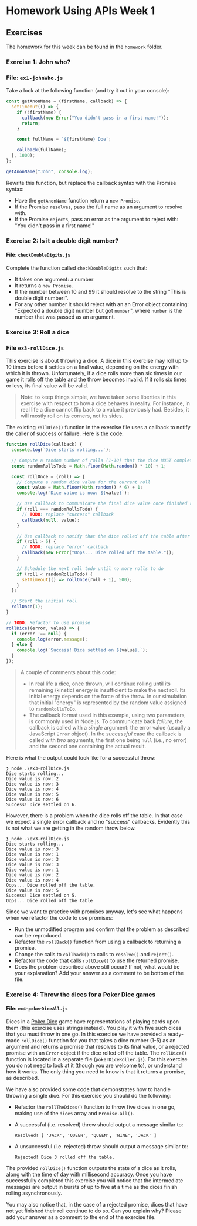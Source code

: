 # Homework Using APIs Week 1

## Exercises

The homework for this week can be found in the `homework` folder.

### Exercise 1: John who?

### File: `ex1-johnWho.js`

Take a look at the following function (and try it out in your console):

```js
const getAnonName = (firstName, callback) => {
  setTimeout(() => {
    if (!firstName) {
      callback(new Error("You didn't pass in a first name!"));
      return;
    }

    const fullName = `${firstName} Doe`;

    callback(fullName);
  }, 1000);
};

getAnonName("John", console.log);
```

Rewrite this function, but replace the callback syntax with the Promise syntax:

- Have the `getAnonName` function return a `new Promise`.
- If the Promise `resolves`, pass the full name as an argument to resolve with.
- If the Promise `rejects`, pass an error as the argument to reject with: "You didn't pass in a first name!"

### Exercise 2: Is it a double digit number?

#### File: `checkDoubleDigits.js`

Complete the function called `checkDoubleDigits` such that:

- It takes one argument: a number
- It returns a `new Promise`.
- If the number between 10 and 99 it should resolve to the string "This is double digit number!".
- For any other number it should reject with an an Error object containing: "Expected a double digit number but got `number`", where `number` is the number that was passed as an argument.

### Exercise 3: Roll a dice

### File `ex3-rollDice.js`

This exercise is about throwing a dice. A dice in this exercise may roll up to 10 times before it settles on a final value, depending on the energy with which it is thrown. Unfortunately, if a dice rolls more than six times in our game it rolls off the table and the throw becomes invalid. If it rolls six times or less, its final value will be valid.

> Note: to keep things simple, we have taken some liberties in this exercise with respect to how a dice behaves in reality. For instance, in real life a dice cannot flip back to a value it previously had. Besides, it will mostly roll on its corners, not its sides.

The existing `rollDice()` function in the exercise file uses a callback to notify the caller of success or failure. Here is the code:

```js
function rollDice(callback) {
  console.log(`Dice starts rolling...`);

  // Compute a random number of rolls (1-10) that the dice MUST complete
  const randomRollsTodo = Math.floor(Math.random() * 10) + 1;

  const rollOnce = (roll) => {
    // Compute a random dice value for the current roll
    const value = Math.floor(Math.random() * 6) + 1;
    console.log(`Dice value is now: ${value}`);

    // Use callback to communicate the final dice value once finished rolling
    if (roll === randomRollsTodo) {
      // TODO: replace "success" callback
      callback(null, value);
    }

    // Use callback to notify that the dice rolled off the table after 6 rolls
    if (roll > 6) {
      // TODO: replace "error" callback
      callback(new Error("Oops... Dice rolled off the table."));
    }

    // Schedule the next roll todo until no more rolls to do
    if (roll < randomRollsTodo) {
      setTimeout(() => rollOnce(roll + 1), 500);
    }
  };

  // Start the initial roll
  rollOnce(1);
}

// TODO: Refactor to use promise
rollDice((error, value) => {
  if (error !== null) {
    console.log(error.message);
  } else {
    console.log(`Success! Dice settled on ${value}.`);
  }
});
```

> A couple of comments about this code:
>
> - In real life a dice, once thrown, will continue rolling until its remaining (kinetic) energy is insufficient to make the next roll. Its initial energy depends on the force of the throw. In our simulation that initial "energy" is represented by the random value assigned to `randomRollsToDo`.
> - The callback format used in this example, using two parameters, is commonly used in Node.js. To communicate back _failure_, the callback is called with a _single_ argument: the error value (usually a JavaScript `Error` object). In the _successful_ case the callback is called with _two_ arguments, the first one being `null` (i.e., no error) and the second one containing the actual result.

Here is what the output could look like for a successful throw:

```text
❯ node .\ex3-rollDice.js
Dice starts rolling...
Dice value is now: 2
Dice value is now: 3
Dice value is now: 4
Dice value is now: 5
Dice value is now: 6
Success! Dice settled on 6.
```

However, there is a problem when the dice rolls off the table. In that case we expect a single error callback and no "success" callbacks. Evidently this is not what we are getting in the random throw below.

```text
❯ node .\ex3-rollDice.js
Dice starts rolling...
Dice value is now: 3
Dice value is now: 1
Dice value is now: 3
Dice value is now: 3
Dice value is now: 1
Dice value is now: 2
Dice value is now: 4
Oops... Dice rolled off the table.
Dice value is now: 5
Success! Dice settled on 5.
Oops... Dice rolled off the table
```

Since we want to practice with promises anyway, let's see what happens when we refactor the code to use promises:

- Run the unmodified program and confirm that the problem as described can be reproduced.
- Refactor the `rollBack()` function from using a callback to returning a promise.
- Change the calls to `callback()` to calls to `resolve()` and `reject()`.
- Refactor the code that calls `rollDice()` to use the returned promise.
- Does the problem described above still occur? If not, what would be your explanation? Add your answer as a comment to be bottom of the file.

### Exercise 4: Throw the dices for a Poker Dice games

#### File: `ex4-pokerDiceAll.js`

Dices in a [Poker Dice](https://en.wikipedia.org/wiki/Poker_dice) game have representations of playing cards upon them (this exercise uses strings instead). You play it with five such dices that you must throw in one go. In this exercise we have provided a ready-made `rollDice()` function for you that takes a dice number (1-5) as an argument and returns a promise that resolves to its final value, or a rejected promise with an `Error` object if the dice rolled off the table. The `rollDice()` function is located in a separate file (`pokerDiceRoller.js`). For this exercise you do not need to look at it (though you are welcome to), or understand how it works. The only thing you need to know is that it returns a promise, as described.

We have also provided some code that demonstrates how to handle throwing a single dice. For this exercise you should do the following:

- Refactor the `rollTheDices()` function to throw five dices in one go, making use of the `dices` array and `Promise.all()`.
- A successful (i.e. resolved) throw should output a message similar to:

  ```text
  Resolved! [ 'JACK', 'QUEEN', 'QUEEN', 'NINE', 'JACK' ]
  ```

- A unsuccessful (i.e. rejected) throw should output a message similar to:

  ```text
  Rejected! Dice 3 rolled off the table.
  ```

The provided `rollDice()` function outputs the state of a dice as it rolls, along with the time of day with millisecond accuracy. Once you have successfully completed this exercise you will notice that the intermediate messages are output in bursts of up to five at a time as the dices finish rolling asynchronously.

You may also notice that, in the case of a rejected promise, dices that have not yet finished their roll continue to do so. Can you explain why? Please add your answer as a comment to the end of the exercise file.

